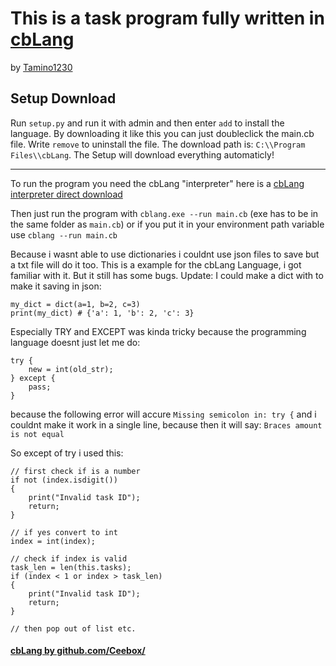 # This is a task program fully written in [cbLang](https://github.com/Ceebox/cbLang)
by [Tamino1230](https://github.com/Tamino1230/)

## Setup Download
Run `setup.py` and run it with admin and then enter `add` to install the language. By downloading it like this you can just doubleclick the main.cb file.
Write `remove` to uninstall the file. The download path is: `C:\\Program Files\\cbLang`. The Setup will download everything automaticly!

---

To run the program you need the cbLang "interpreter" here is a [cbLang interpreter direct download](https://github.com/Ceebox/cbLang/releases/download/0.1.2/cbLang.exe)

Then just run the program with `cblang.exe --run main.cb` (exe has to be in the same folder as `main.cb`) or if you put it in your environment path variable use `cblang --run main.cb`

Because i wasnt able to use dictionaries i couldnt use json files to save but a txt file will do it too. This is a example for the cbLang Language, i got familiar with it. But it still has some bugs.
Update: I could make a dict with to make it saving in json:
```
my_dict = dict(a=1, b=2, c=3)
print(my_dict) # {'a': 1, 'b': 2, 'c': 3}
```


Especially TRY and EXCEPT was kinda tricky because the programming language doesnt just let me do:
```
try {
    new = int(old_str);
} except {
    pass;
}
```

because the following error will accure `Missing semicolon in: try {` and i couldnt make it work in a single line, because then it will say: `Braces amount is not equal`

So except of try i used this:
```
// first check if is a number
if not (index.isdigit())
{
    print("Invalid task ID");
    return;
}

// if yes convert to int
index = int(index);

// check if index is valid
task_len = len(this.tasks);
if (index < 1 or index > task_len)
{
    print("Invalid task ID");
    return;
}

// then pop out of list etc.
```

#### [cbLang by github.com/Ceebox/](https://github.com/Ceebox/)
